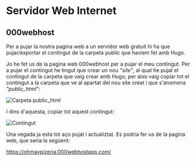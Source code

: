# Servidor Web Internet
## 000webhost
Per a pujar la nostra pagina web a un servidor web gratuit hi ha que pujar/exportar el contingut de la carpeta public que haviem fet amb Hugo.

Jo he fet us de la pagina web 000webhost per a pujar el meu contingut. Per a pujar el contingut he tingut que crear un nou *"site"*, al qual he pujat el contingut de la carpeta que vaig crear amb Hugo, per aixo vaig copiar tot el contingut a la carpeta que ve al apartat del nou site creat i que s'anomena *"public_html"*:

![Carpeta public_html](/Imatges/captura.png)

I dins d'aquesta, copiar tot aquest contingut:

![Contingut](/imatges/captura1.png)

Una vegada ja esta tot aço pujat i actualiztat. Es podria fer us de la pagina web, que seria la següent:

https://ohmaypizeria.000webhostapp.com/

